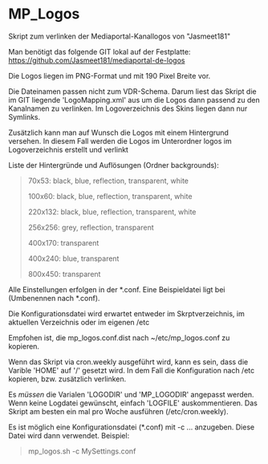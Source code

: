 # MP_Logos

Skript zum verlinken der Mediaportal-Kanallogos von "Jasmeet181"

Man benötigt das folgende GIT lokal auf der Festplatte:
https://github.com/Jasmeet181/mediaportal-de-logos

Die Logos liegen im PNG-Format und mit 190 Pixel Breite vor. 

Die Dateinamen passen nicht zum VDR-Schema. Darum liest das Skript die im GIT liegende 'LogoMapping.xml' aus um die Logos dann passend zu den Kanalnamen zu verlinken. Im Logoverzeichnis des Skins liegen dann nur Symlinks.

Zusätzlich kann man auf Wunsch die Logos mit einem Hintergrund versehen. In diesem Fall werden die Logos im Unterordner logos im Logoverzeichnis erstellt und verlinkt

Liste der Hintergründe und Auflösungen (Ordner backgrounds):
> 70x53: black, blue, reflection, transparent, white
> 
> 100x60: black, blue, reflection, transparent, white
> 
> 220x132: black, blue, reflection, transparent, white
> 
> 256x256: grey, reflection, transparent
> 
> 400x170: transparent
> 
> 400x240: blue, transparent
> 
> 800x450: transparent

Alle Einstellungen erfolgen in der *.conf. Eine Beispieldatei ligt bei (Umbenennen nach *.conf).

Die Konfigurationsdatei wird erwartet entweder im Skrptverzeichnis, im aktuellen Verzeichnis oder im eigenen /etc

Empfohen ist, die mp_logos.conf.dist nach ~/etc/mp_logos.conf zu kopieren.

Wenn das Skript via cron.weekly ausgeführt wird, kann es sein, dass die Varible 'HOME' auf '/' gesetzt wird. In dem Fall die Konfiguration nach /etc kopieren, bzw. zusätzlich verlinken.

Es _müssen_ die Varialen 'LOGODIR' und 'MP_LOGODIR' angepasst werden. Wenn keine Logdatei gewünscht, einfach 'LOGFILE' auskommentieren.
Das Skript am besten ein mal pro Woche ausführen (/etc/cron.weekly).

Es ist möglich eine Konfigurationsdatei (*.conf) mit -c ... anzugeben. Diese Datei wird dann verwendet.
Beispiel: 
> mp_logos.sh -c MySettings.conf

